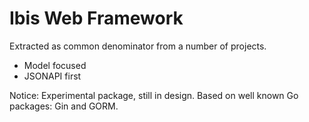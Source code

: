 # Ibis Web Framework

Extracted as common denominator from a number of projects.

* Model focused
* JSONAPI first

Notice: Experimental package, still in design.
Based on well known Go packages: Gin and GORM.

